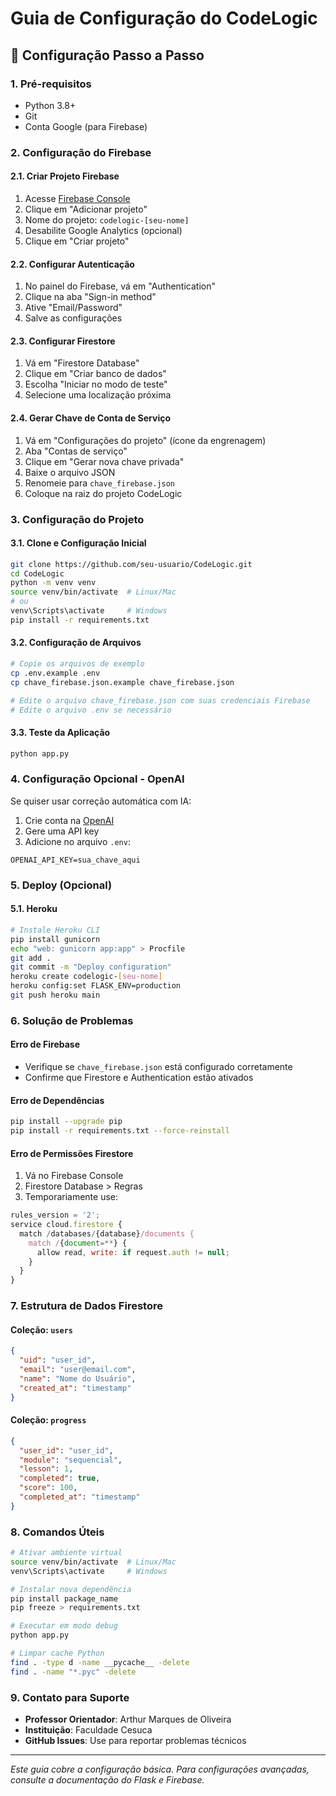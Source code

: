 # Guia de Configuração do CodeLogic

## 🔧 Configuração Passo a Passo

### 1. Pré-requisitos
- Python 3.8+
- Git
- Conta Google (para Firebase)

### 2. Configuração do Firebase

#### 2.1. Criar Projeto Firebase
1. Acesse [Firebase Console](https://console.firebase.google.com/)
2. Clique em "Adicionar projeto"
3. Nome do projeto: `codelogic-[seu-nome]`
4. Desabilite Google Analytics (opcional)
5. Clique em "Criar projeto"

#### 2.2. Configurar Autenticação
1. No painel do Firebase, vá em "Authentication"
2. Clique na aba "Sign-in method"
3. Ative "Email/Password"
4. Salve as configurações

#### 2.3. Configurar Firestore
1. Vá em "Firestore Database"
2. Clique em "Criar banco de dados"
3. Escolha "Iniciar no modo de teste"
4. Selecione uma localização próxima

#### 2.4. Gerar Chave de Conta de Serviço
1. Vá em "Configurações do projeto" (ícone da engrenagem)
2. Aba "Contas de serviço"
3. Clique em "Gerar nova chave privada"
4. Baixe o arquivo JSON
5. Renomeie para `chave_firebase.json`
6. Coloque na raiz do projeto CodeLogic

### 3. Configuração do Projeto

#### 3.1. Clone e Configuração Inicial
```bash
git clone https://github.com/seu-usuario/CodeLogic.git
cd CodeLogic
python -m venv venv
source venv/bin/activate  # Linux/Mac
# ou
venv\Scripts\activate     # Windows
pip install -r requirements.txt
```

#### 3.2. Configuração de Arquivos
```bash
# Copie os arquivos de exemplo
cp .env.example .env
cp chave_firebase.json.example chave_firebase.json

# Edite o arquivo chave_firebase.json com suas credenciais Firebase
# Edite o arquivo .env se necessário
```

#### 3.3. Teste da Aplicação
```bash
python app.py
```

### 4. Configuração Opcional - OpenAI

Se quiser usar correção automática com IA:

1. Crie conta na [OpenAI](https://platform.openai.com/)
2. Gere uma API key
3. Adicione no arquivo `.env`:
```env
OPENAI_API_KEY=sua_chave_aqui
```

### 5. Deploy (Opcional)

#### 5.1. Heroku
```bash
# Instale Heroku CLI
pip install gunicorn
echo "web: gunicorn app:app" > Procfile
git add .
git commit -m "Deploy configuration"
heroku create codelogic-[seu-nome]
heroku config:set FLASK_ENV=production
git push heroku main
```

### 6. Solução de Problemas

#### Erro de Firebase
- Verifique se `chave_firebase.json` está configurado corretamente
- Confirme que Firestore e Authentication estão ativados

#### Erro de Dependências
```bash
pip install --upgrade pip
pip install -r requirements.txt --force-reinstall
```

#### Erro de Permissões Firestore
1. Vá no Firebase Console
2. Firestore Database > Regras
3. Temporariamente use:
```javascript
rules_version = '2';
service cloud.firestore {
  match /databases/{database}/documents {
    match /{document=**} {
      allow read, write: if request.auth != null;
    }
  }
}
```

### 7. Estrutura de Dados Firestore

#### Coleção: `users`
```json
{
  "uid": "user_id",
  "email": "user@email.com",
  "name": "Nome do Usuário",
  "created_at": "timestamp"
}
```

#### Coleção: `progress`
```json
{
  "user_id": "user_id",
  "module": "sequencial",
  "lesson": 1,
  "completed": true,
  "score": 100,
  "completed_at": "timestamp"
}
```

### 8. Comandos Úteis

```bash
# Ativar ambiente virtual
source venv/bin/activate  # Linux/Mac
venv\Scripts\activate     # Windows

# Instalar nova dependência
pip install package_name
pip freeze > requirements.txt

# Executar em modo debug
python app.py

# Limpar cache Python
find . -type d -name __pycache__ -delete
find . -name "*.pyc" -delete
```

### 9. Contato para Suporte

- **Professor Orientador**: Arthur Marques de Oliveira
- **Instituição**: Faculdade Cesuca
- **GitHub Issues**: Use para reportar problemas técnicos

---

*Este guia cobre a configuração básica. Para configurações avançadas, consulte a documentação do Flask e Firebase.*